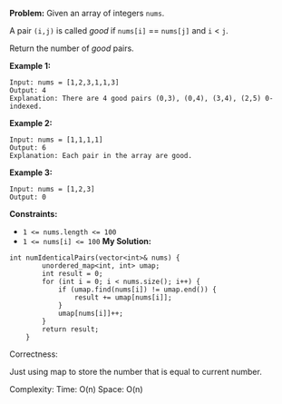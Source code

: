 **Problem:**
Given an array of integers `nums`.

A pair `(i,j)` is called *good* if `nums[i]` == `nums[j]` and `i` < `j`.

Return the number of *good* pairs.

 

**Example 1:**

```
Input: nums = [1,2,3,1,1,3]
Output: 4
Explanation: There are 4 good pairs (0,3), (0,4), (3,4), (2,5) 0-indexed.
```

**Example 2:**

```
Input: nums = [1,1,1,1]
Output: 6
Explanation: Each pair in the array are good.
```

**Example 3:**

```
Input: nums = [1,2,3]
Output: 0
```

 

**Constraints:**

- `1 <= nums.length <= 100`
- `1 <= nums[i] <= 100`
**My Solution:**
```
int numIdenticalPairs(vector<int>& nums) {
        unordered_map<int, int> umap;
        int result = 0;
        for (int i = 0; i < nums.size(); i++) {
            if (umap.find(nums[i]) != umap.end()) {
                result += umap[nums[i]];
            }
            umap[nums[i]]++;
        }
        return result;
    }
```
Correctness:

Just using map to store the number that is equal to current number.

Complexity:
Time: O(n)
Space: O(n)